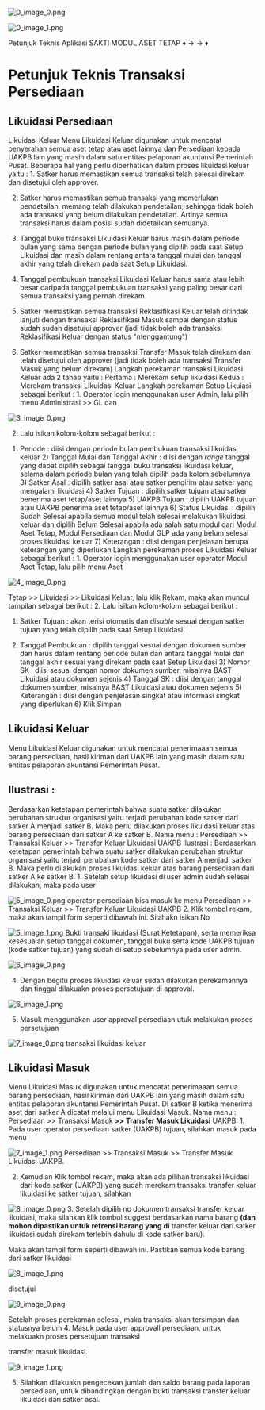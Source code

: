 

![0_image_0.png](0_image_0.png)

![0_image_1.png](0_image_1.png)

Petunjuk Teknis Aplikasi SAKTI
MODUL ASET TETAP
♦
→
→
♦

# Petunjuk Teknis Transaksi Persediaan

## Likuidasi Persediaan

Likuidasi Keluar Menu Likuidasi Keluar digunakan untuk mencatat penyerahan semua aset tetap atau aset lainnya dan Persediaan kepada UAKPB lain yang masih dalam satu entitas pelaporan akuntansi Pemerintah Pusat. Beberapa hal yang perlu diperhatikan dalam proses likuidasi keluar yaitu : 1. Satker harus memastikan semua transaksi telah selesai direkam dan disetujui oleh approver.

2. Satker harus memastikan semua transaksi yang memerlukan pendetailan, memang telah dilakukan pendetailan, sehingga tidak boleh ada transaksi yang belum dilakukan pendetailan. Artinya semua transaksi harus dalam posisi sudah didetailkan semuanya.

3. Tanggal buku transaksi Likuidasi Keluar harus masih dalam periode bulan yang sama dengan periode bulan yang dipilih pada saat Setup Likuidasi dan masih dalam rentang antara tanggal mulai dan tanggal akhir yang telah direkam pada saat Setup Likuidasi.

4. Tanggal pembukuan transaksi Likuidasi Keluar harus sama atau lebih besar daripada tanggal pembukuan transaksi yang paling besar dari semua transaksi yang pernah direkam.

5. Satker memastikan semua transaksi Reklasifikasi Keluar telah ditindak lanjuti dengan transaksi Reklasifikasi Masuk sampai dengan status sudah sudah disetujui approver (jadi tidak boleh ada transaksi Reklasifikasi Keluar dengan status "menggantung")
6. Satker memastikan semua transaksi Transfer Masuk telah direkam dan telah disetujui oleh approver (jadi tidak boleh ada transaksi Transfer Masuk yang belum direkam)
Langkah perekaman transaksi Likuidasi Keluar ada 2 tahap yaitu : Pertama : Merekam setup likuidasi Kedua : Merekam transaksi Likuidasi Keluar Langkah perekaman Setup Likuiasi sebagai berikut : 1. Operator login menggunakan user Admin, lalu pilih menu Administrasi >> GL dan 

![3_image_0.png](3_image_0.png)

2. Lalu isikan kolom-kolom sebagai berikut :
1) Periode : diisi dengan periode bulan pembukuan transaksi likuidasi keluar 2) Tanggal Mulai dan Tanggal Akhir : diisi dengan *range* tanggal yang dapat dipilih sebagai tanggal buku transaksi likuidasi keluar, selama dalam periode bulan yang telah dipilih pada kolom sebelumnya 3) Satker Asal : dipilih satker asal atau satker pengirim atau satker yang mengalami likuidasi 4) Satker Tujuan : dipilih satker tujuan atau satker penerima aset tetap/aset lainnya 5) UAKPB Tujuan : dipilih UAKPB tujuan atau UAKPB penerima aset tetap/aset lainnya 6) Status Likuidasi : dipilih Sudah Selesai apabila semua modul telah selesai melakukan likuidasi keluar dan dipilih Belum Selesai apabila ada salah satu modul dari Modul Aset Tetap, Modul Persediaan dan Modul GLP ada yang belum selesai proses likuidasi keluar 7) Keterangan : diisi dengan penjelasan berupa keterangan yang diperlukan Langkah perekaman proses Likuidasi Keluar sebagai berikut : 1. Operator login menggunakan user operator Modul Aset Tetap, lalu pilih menu Aset 

![4_image_0.png](4_image_0.png)

Tetap >> Likuidasi >> Likuidasi Keluar, lalu klik Rekam, maka akan muncul tampilan sebagai berikut :
2. Lalu isikan kolom-kolom sebagai berikut :
1) Satker Tujuan : akan terisi otomatis dan *disable* sesuai dengan satker tujuan yang telah dipilih pada saat Setup Likuidasi. 

2) Tanggal Pembukuan : dipilih tanggal sesuai dengan dokumen sumber dan harus dalam rentang periode bulan dan antara tanggal mulai dan tanggal akhir sesuai yang direkam pada saat Setup Likuidasi 3) Nomor SK : diisi sesuai dengan nomor dokumen sumber, misalnya BAST 
Likuidasi atau dokumen sejenis 4) Tanggal SK : diisi dengan tanggal dokumen sumber, misalnya BAST Likuidasi atau dokumen sejenis 5) Keterangan : diisi dengan penjelasan singkat atau informasi singkat yang diperlukan 6) Klik Simpan

## Likuidasi Keluar

Menu Likuidasi Keluar digunakan untuk mencatat penerimaaan semua barang persediaan, hasil kiriman dari UAKPB lain yang masih dalam satu entitas pelaporan akuntansi Pemerintah Pusat.

## Ilustrasi :

Berdasarkan ketetapan pemerintah bahwa suatu satker dilakukan perubahan struktur organisasi yaitu terjadi perubahan kode satker dari satker A menjadi satker B. Maka perlu dilakukan proses likuidasi keluar atas barang persediaan dari satker A ke satker B. Nama menu : Persediaan >> Transaksi Keluar >> Transfer Keluar Likuidasi UAKPB Ilustrasi : Berdasarkan ketetapan pemerintah bahwa suatu satker dilakukan perubahan struktur organisasi yaitu terjadi perubahan kode satker dari satker A menjadi satker B. Maka perlu dilakukan proses likuidasi keluar atas barang persediaan dari satker A ke satker B. 1. Setelah setup likuidasi di user admin sudah selesai dilakukan, maka pada user 

![5_image_0.png](5_image_0.png) operator persediaan bisa masuk ke menu Persediaan >> Transaksi Keluar >> Transfer Keluar Likuidasi UAKPB 2. Klik tombol rekam, maka akan tampil form seperti dibawah ini. Silahakn isikan No 

![5_image_1.png](5_image_1.png) Bukti transaki likuidasi (Surat Ketetapan), serta memeriksa kesesuaian setup tanggal dokumen, tanggal buku serta kode UAKPB tujuan (kode satker tujuan) yang sudah di setup sebelumnya pada user admin.

![6_image_0.png](6_image_0.png)

4. Dengan begitu proses likuidasi keluar sudah dilakukan perekamannya dan tinggal dilakuakn proses persetujuan di approval.

![6_image_1.png](6_image_1.png)

5. Masuk menggunakan user approval persediaan utuk melakukan proses persetujuan 

![7_image_0.png](7_image_0.png) transaksi likuidasi keluar

## Likuidasi Masuk

Menu Likuidasi Masuk digunakan untuk mencatat penerimaaan semua barang persediaan, hasil kiriman dari UAKPB lain yang masih dalam satu entitas pelaporan akuntansi Pemerintah Pusat. Di satker B ketika menerima aset dari satker A dicatat melalui menu Likuidasi Masuk. Nama menu : Persediaan >> Transaksi Masuk **>> Transfer Masuk Likuidasi** UAKPB. 1. Pada user operator persediaan satker (UAKPB) tujuan, silahkan masuk pada menu 

![7_image_1.png](7_image_1.png) Persediaan >> Transaksi Masuk >> Transfer Masuk Likuidasi UAKPB. 

2. Kemudian Klik tombol rekam, maka akan ada pilihan transaksi likuidasi dari kode satker 
(UAKPB) yang sudah merekam transaksi transfer keluar likuidasi ke satker tujuan, silahkan 

![8_image_0.png](8_image_0.png) 3. Setelah dipilih no dokumen transaksi transfer keluar likuidasi, maka silahkan klik tombol suggest berdasarkan nama barang **(dan mohon dipastikan untuk refrensi barang yang di** 
transfer keluar dari satker likuidasi sudah direkam terlebih dahulu di kode satker baru). 

Maka akan tampil form seperti dibawah ini. Pastikan semua kode barang dari satker likuidasi 

![8_image_1.png](8_image_1.png)

disetujui

![9_image_0.png](9_image_0.png)

Setelah proses perekaman selesai, maka transaksi akan tersimpan dan statusnya belum 4. Masuk pada user approvall persediaan, untuk melakuakn proses persetujuan transaksi

transfer masuk likuidasi.

![9_image_1.png](9_image_1.png)

5. Silahkan dilakuakn pengecekan jumlah dan saldo barang pada laporan persediaan, untuk dibandingkan dengan bukti transaksi transfer keluar likuidasi dari satker asal.